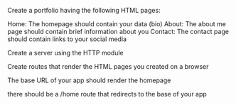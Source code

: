 Create a portfolio having the following HTML pages:

Home: The homepage should contain your data (bio)
About: The about me page should contain brief information about you
Contact: The contact page should contain links to your social media
 

Create a server using the HTTP module

Create routes that render the HTML pages you created on a browser

The base URL of your app should render the homepage

there should be a /home route that redirects to the base of your app
